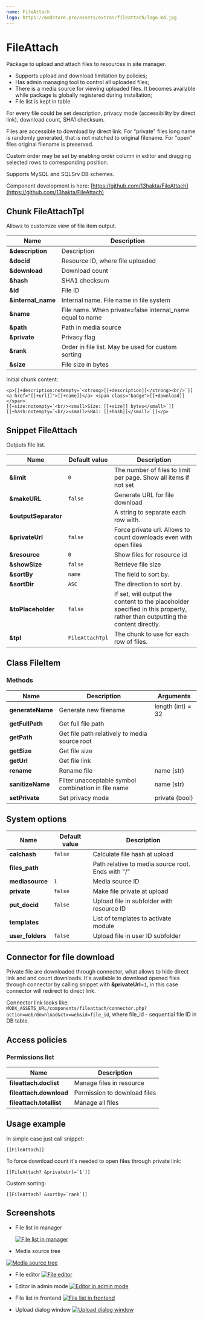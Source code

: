 ```yaml
---
name: FileAttach
logo: https://modstore.pro/assets/extras/fileattach/logo-md.jpg
---
```

# FileAttach

Package to upload and attach files to resources in site manager.

- Supports upload and download limitation by policies;
- Has admin managing tool to control all uploaded files;
- There is a media source for viewing uploaded files. It becomes available while package is globally registered during installation;
- File list is kept in table

For every file could be set description, privacy mode (accessibility by direct link), download count, SHA1 checksum.

Files are accessible to download by direct link. For "private" files long name is randomly generated, that is not matched to original filename.
For "open" files original filename is preserved.

Custom order may be set by enabling order column in editor and dragging selected rows to corresponding position.

Supports MySQL and SQLSrv DB schemes.

Component development is here: [https://github.com/13hakta/FileAttach](https://github.com/13hakta/FileAttach)

## Chunk FileAttachTpl

Allows to customize view of file item output.

| Name               | Description                                               |
|--------------------|-----------------------------------------------------------|
| **&description**   | Description                                               |
| **&docid**         | Resource ID, where file uploaded                          |
| **&download**      | Download count                                            |
| **&hash**          | SHA1 checksum                                             |
| **&id**            | File ID                                                   |
| **&internal_name** | Internal name. File name in file system                   |
| **&name**          | File name. When private=false internal_name equal to name |
| **&path**          | Path in media source                                      |
| **&private**       | Privacy flag                                              |
| **&rank**          | Order in file list. May be used for custom sorting        |
| **&size**          | File size in bytes                                        |

Initial chunk content:

```modx
<p>[[+description:notempty=`<strong>[[+description]]</strong><br/>`]]
<a href="[[+url]]">[[+name]]</a> <span class="badge">[[+download]]</span>
[[+size:notempty=`<br/><small>Size: [[+size]] bytes</small>`]]
[[+hash:notempty=`<br/><small>SHA1: [[+hash]]</small>`]]</p>
```

## Snippet FileAttach

Outputs file list.

| Name                 | Default value   | Description                                                                                                                 |
|----------------------|-----------------|-----------------------------------------------------------------------------------------------------------------------------|
| **&limit**           | `0`             | The number of files to limit per page. Show all items if not set                                                            |
| **&makeURL**         | `false`         | Generate URL for file download                                                                                              |
| **&outputSeparator** |                 | A string to separate each row with.                                                                                         |
| **&privateUrl**      | `false`         | Force private url. Allows to count downloads even with open files                                                           |
| **&resource**        | `0`             | Show files for resource id                                                                                                  |
| **&showSize**        | `false`         | Retrieve file size                                                                                                          |
| **&sortBy**          | `name`          | The field to sort by.                                                                                                       |
| **&sortDir**         | `ASC`           | The direction to sort by.                                                                                                   |
| **&toPlaceholder**   | `false`         | If set, will output the content to the placeholder specified in this property, rather than outputting the content directly. |
| **&tpl**             | `FileAttachTpl` | The chunk to use for each row of files.                                                                                     |

## Class FileItem

### Methods

| Name             | Description                                         | Arguments         |
|------------------|-----------------------------------------------------|-------------------|
| **generateName** | Generate new filename                               | length (int) = 32 |
| **getFullPath**  | Get full file path                                  |                   |
| **getPath**      | Get file path relatively to media source root       |                   |
| **getSize**      | Get file size                                       |                   |
| **getUrl**       | Get file link                                       |                   |
| **rename**       | Rename file                                         | name (str)        |
| **sanitizeName** | Filter unacceptable symbol combination in file name | name (str)        |
| **setPrivate**   | Set privacy mode                                    | private (bool)    |

## System options

| Name             | Default value | Description                                       |
|------------------|---------------|---------------------------------------------------|
| **calchash**     | `false`       | Calculate file hash at upload                     |
| **files_path**   |               | Path relative to media source root. Ends with "/" |
| **mediasource**  | `1`           | Media source ID                                   |
| **private**      | `false`       | Make file private at upload                       |
| **put_docid**    | `false`       | Upload file in subfolder with resource ID         |
| **templates**    |               | List of templates to activate module              |
| **user_folders** | `false`       | Upload file in user ID subfolder                  |

## Connector for file download

Private file are downloaded through connector, what allows to hide direct link and and count downloads.
It's available to download opened files through connector by calling snippet with **&privateUrl**=`1`, in this case connector will redirect to direct link.

Connector link looks like: `MODX_ASSETS_URL/components/fileattach/connector.php?action=web/download&ctx=web&id=file_id`,
where file_id - sequential file ID in DB table.

## Access policies

### Permissions list

| Name                     | Description                  |
|--------------------------|------------------------------|
| **fileattach.doclist**   | Manage files in resource     |
| **fileattach.download**  | Permission to download files |
| **fileattach.totallist** | Manage all files             |

## Usage example

In simple case just call snippet:

```modx
[[FileAttach]]
```

To force download count it's needed to open files through private link:

```modx
[[FileAttach? &privateUrl=`1`]]
```

Custom sorting:

```modx
[[FileAttach? &sortby=`rank`]]
```

## Screenshots

- File list in manager

  [![File list in manager](http://modstore.pro/assets/uploadify/7/d/0/7d0f1263e99423f3aafb4d4acfadab1es.jpg)](http://modstore.pro/assets/uploadify/7/d/0/7d0f1263e99423f3aafb4d4acfadab1e.png)

- Media source tree

[![Media source tree](http://modstore.pro/assets/uploadify/7/e/c/7ec6d5cfd2eda4b6beecacbb9dccf137s.jpg)](http://modstore.pro/assets/uploadify/7/e/c/7ec6d5cfd2eda4b6beecacbb9dccf137.jpg)

- File editor
  [![File editor](http://modstore.pro/assets/uploadify/a/7/3/a73f632567a372e4798d4e8a46e6ed66s.jpg)](http://modstore.pro/assets/uploadify/a/7/3/a73f632567a372e4798d4e8a46e6ed66.jpg)

- Editor in admin mode
  [![Editor in admin mode](http://modstore.pro/assets/uploadify/1/1/e/11e65bc91ab8d98697fa7131d1ef0dces.jpg)](http://modstore.pro/assets/uploadify/1/1/e/11e65bc91ab8d98697fa7131d1ef0dce.jpg)

- File list in frontend
  [![File list in frontend](http://modstore.pro/assets/uploadify/7/d/0/7d0f1263e99423f3aafb4d4acfadab1es.jpg)](http://modstore.pro/assets/uploadify/7/d/0/7d0f1263e99423f3aafb4d4acfadab1e.png)

- Upload dialog window
  [![Upload dialog window](http://modstore.pro/assets/uploadify/d/8/e/d8e762da9506a5a6b17bf895e7b9b512s.jpg)](http://modstore.pro/assets/uploadify/d/8/e/d8e762da9506a5a6b17bf895e7b9b512.png)
